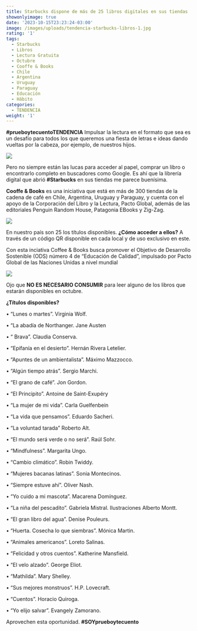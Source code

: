 ```yaml
---
title: Starbucks dispone de más de 25 libros digitales en sus tiendas
showonlyimage: true
date: '2023-10-15T23:23:24-03:00'
image: /images/uploads/tendencia-starbucks-libros-1.jpg
rating: '1'
tags:
  - Starbucks
  - Libros
  - Lectura Gratuita
  - Octubre
  - Cooffe & Books
  - Chile
  - Argentina
  - Uruguay
  - Paraguay
  - Educación
  - Hábito
categories:
  - TENDENCIA
weight: '1'
---
```

**\#prueboytecuentoTENDENCIA** Impulsar la lectura en el formato que sea es un desafío para todos los que queremos una fiesta de letras e ideas dando vueltas por la cabeza, por ejemplo, de nuestros hijos.

<!--more-->

![](/images/uploads/tendencia-starbucks-libros-1.jpg)

Pero no siempre están las lucas para acceder al papel, comprar un libro o encontrarlo completo en buscadores como Google. Es ahí que la librería digital que abrió **\#Starbucks** en sus tiendas me parece buenísima.



**Cooffe & Books** es una iniciativa que está en más de 300 tiendas de la cadena de café en Chile, Argentina, Uruguay y Paraguay, y cuenta con el apoyo de la Corporación del Libro y la Lectura, Pacto Global, además de las editoriales Penguin Random House, Patagonia EBooks y Zig-Zag.

![](/images/uploads/tendencia-starbucks-libros-principito.jpg)



En nuestro país son 25 los títulos disponibles. **¿Cómo acceder a ellos?** A través de un código QR disponible en cada local y de uso exclusivo en este.



Con esta inciativa Coffee & Books busca promover el Objetivo de Desarrollo Sostenible (ODS) número 4 de “Educación de Calidad”, impulsado por Pacto Global de las Naciones Unidas a nivel mundial



![](/images/uploads/tendencia-starbucks-libros-virginia.jpg)

Ojo que **NO ES NECESARIO CONSUMIR** para leer alguno de los libros que estarán disponibles en octubre.



**¿Títulos disponibles?**

• “Lunes o martes”. Virginia Wolf.

• “La abadía de Northanger. Jane Austen

• “ Brava”. Claudia Conserva.

• “Epifanía en el desierto”. Hernán Rivera Letelier.

• “Apuntes de un ambientalista”. Máximo Mazzocco.

• “Algún tiempo atrás”. Sergio Marchi.

• “El grano de café”. Jon Gordon.

• “El Principito”. Antoine de Saint-Exupéry

• “La mujer de mi vida”. Carla Guelfenbein

• “La vida que pensamos”. Eduardo Sacheri.

• “La voluntad tarada” Roberto Alt.

• “El mundo será verde o no será”. Raúl Sohr.

• “Mindfulness”. Margarita Ungo.

• “Cambio climático”. Robin Twiddy.

• “Mujeres bacanas latinas”. Sonia Montecinos.

• “Siempre estuve ahí”. Oliver Nash.

• “Yo cuido a mi mascota”. Macarena Domínguez.

• “La niña del pescadito”. Gabriela Mistral. Ilustraciones Alberto Montt.

• “El gran libro del agua”. Denise Pouleurs.

• “Huerta. Cosecha lo que siembras”. Mónica Martin.

• “Animales americanos”. Loreto Salinas.

• “Felicidad y otros cuentos”. Katherine Mansfield.

• “El velo alzado”. George Eliot.

• “Mathilda”. Mary Shelley.

• “Sus mejores monstruos”. H.P. Lovecraft.

• “Cuentos”. Horacio Quiroga.

• “Yo elijo salvar”. Evangely Zamorano.

Aprovechen esta oportunidad. **\#SOYprueboytecuento**
